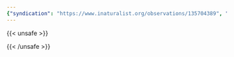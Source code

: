```yaml
---
{"syndication": "https://www.inaturalist.org/observations/135704389", "date": "2022-09-18T14:08:41-04:00", "taxon": {"name": "Solidago rugosa", "common_name": "common wrinkle-leaved goldenrod"}, "quality_grade": "needs_id", "identifications_most_agree": false, "species_guess": "common wrinkle-leaved goldenrod", "identifications_most_disagree": false, "captive": false, "project_ids": [], "community_taxon_id": null, "geojson": {"type": "Point", "coordinates": [-73.1653233333, 42.6420594444]}, "owners_identification_from_vision": true, "identifications_count": 0, "obscured": false, "num_identification_agreements": 0, "num_identification_disagreements": 0, "place_guess": "Adams, MA, USA", "photos": [{"id": 231494931, "license_code": "cc-by-nc", "original_dimensions": {"width": 1536, "height": 2048}, "url": "https://inaturalist-open-data.s3.amazonaws.com/photos/231494931/square.jpeg", "attribution": "(c) Brandon Rozek, some rights reserved (CC BY-NC)", "flags": [], "moderator_actions": [], "hidden": false}]}
---
```

{{< unsafe >}}

{{< /unsafe >}}
